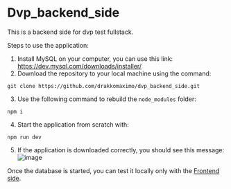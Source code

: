 # Dvp_backend_side
This is a backend side for dvp test fullstack.

Steps to use the application:

1) Install MySQL on your computer, you can use this link: https://dev.mysql.com/downloads/installer/
2) Download the repository to your local machine using the command:
```
git clone https://github.com/drakkomaximo/dvp_backend_side.git
```
3) Use the following command to rebuild the `node_modules` folder:
```
npm i
```
4) Start the application from scratch with:
```
npm run dev
```
5) If the application is downloaded correctly, you should see this message:
![image](https://github.com/drakkomaximo/dvp_backend_side/assets/57687342/ce10033d-91ca-4676-bab7-3b871be411ad)

Once the database is started, you can test it locally only with the [Frontend side](https://github.com/drakkomaximo/dvp_frontend_side).
